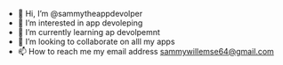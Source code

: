 - 👋 Hi, I’m @sammytheappdevolper
- 👀 I’m interested in app devoleping 
- 🌱 I’m currently learning ap devolpemnt 
- 💞️ I’m looking to collaborate on alll my apps 
- 📫 How to reach me my email address sammywillemse64@gmail.com

<!---
sammytheappdevolper/sammytheappdevolper is a ✨ special ✨ repository because its `README.md` (this file) appears on your GitHub profile.
You can click the Preview link to take a look at your changes.
--->
